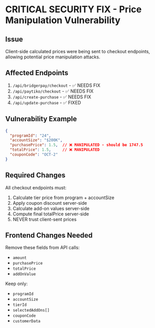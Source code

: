 # CRITICAL SECURITY FIX - Price Manipulation Vulnerability

## Issue
Client-side calculated prices were being sent to checkout endpoints, allowing potential price manipulation attacks.

## Affected Endpoints
1. `/api/bridgerpay/checkout` - ✅ NEEDS FIX
2. `/api/paytiko/checkout` - ✅ NEEDS FIX  
3. `/api/create-purchase` - ✅ NEEDS FIX
4. `/api/update-purchase` - ✅ FIXED

## Vulnerability Example
```json
{
  "programId": "24",
  "accountSize": "$200K",
  "purchasePrice": 1.5,  // ❌ MANIPULATED - should be 1747.5
  "totalPrice": 1.5,     // ❌ MANIPULATED
  "couponCode": "OCT-2"
}
```

## Required Changes
All checkout endpoints must:
1. Calculate tier price from program + accountSize
2. Apply coupon discount server-side
3. Calculate add-on values server-side
4. Compute final totalPrice server-side
5. NEVER trust client-sent prices

## Frontend Changes Needed
Remove these fields from API calls:
- `amount`
- `purchasePrice`
- `totalPrice`
- `addOnValue`

Keep only:
- `programId`
- `accountSize`
- `tierId`
- `selectedAddOns[]`
- `couponCode`
- `customerData`

